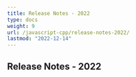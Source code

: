 ```yaml
---
title: Release Notes - 2022
type: docs
weight: 9
url: /javascript-cpp/release-notes-2022/
lastmod: "2022-12-14"
---
```


## **Release Notes - 2022**





